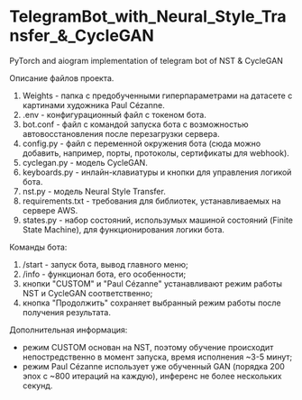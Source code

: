 # TelegramBot_with_Neural_Style_Transfer_&_CycleGAN
PyTorch and aiogram implementation of telegram bot of NST &amp; CycleGAN

Описание файлов проекта.
1. Weights - папка с предобученными гиперпараметрами на датасете с картинами художника Paul Cézanne.
2. .env - конфигурационный файл с токеном бота.
3. bot.conf - файл с командой запуска бота с возможностью автовосстановления после перезагрузки сервера.
4. config.py - файл с переменной окружения бота (сюда можно добавить, например, порты, протоколы, сертификаты для webhook).
5. cyclegan.py -   модель CycleGAN.
6. keyboards.py - инлайн-клавиатуры и кнопки для управления логикой бота.
7. nst.py - модель Neural Style Transfer.
8. requirements.txt - требования для библиотек, устанавливаемых на сервере AWS.
9. states.py - набор состояний, использумых машиной состояний (Finite State Machine), для функционирования логики бота.

Команды бота:
1) /start - запуск бота, вывод главного меню;
2) /info - функционал бота, его особенности;
3) кнопки "CUSTOM" и "Paul Cézanne" устанавливают режим работы NST и CycleGAN соответственно;
3) кнопка "Продолжить" сохраняет выбранный режим работы после получения результата.

Дополнительная информация:
- режим CUSTOM основан на NST, поэтому обучение происходит непостредственно в момент запуска, 
  время исполнения ~3-5 минут;
- режим Paul Cézanne использует уже обученный GAN (порядка 200 эпох с ~800 итераций на каждую),
  инференс не более нескольких секунд.
